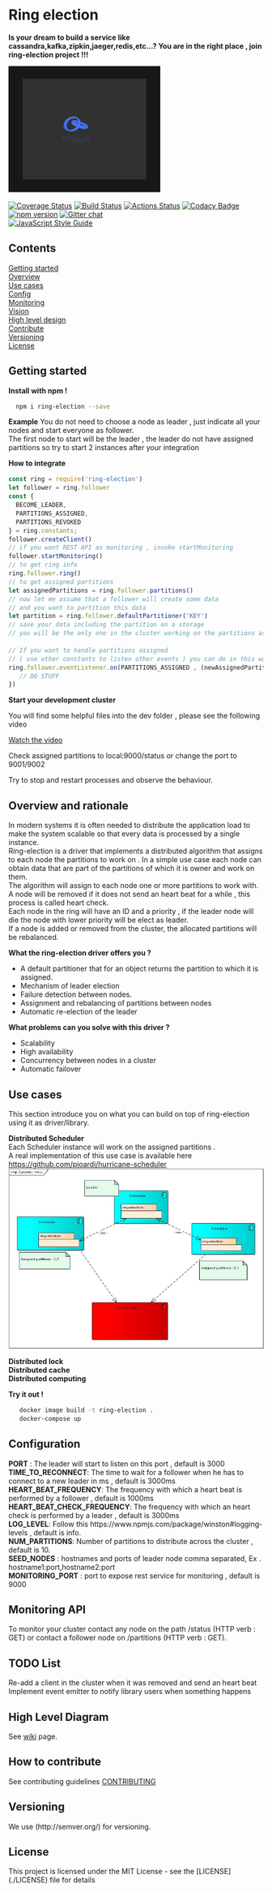 # Ring election

<strong>Is your dream to build a service like cassandra,kafka,zipkin,jaeger,redis,etc...? You are in the right place , join ring-election project !!! </strong> <br>

<div align="left">
   <img src="doc/logo.png" width="300" height="250"/>
</div>

[![Coverage Status](https://coveralls.io/repos/github/pioardi/ring-election/badge.svg?branch=master)](https://coveralls.io/github/pioardi/ring-election?branch=master)
[![Build Status](https://travis-ci.org/pioardi/ring-election.svg?branch=master)](https://travis-ci.org/pioardi/ring-election)
[![Actions Status](https://github.com/pioardi/ring-election/workflows/Node%20CI/badge.svg)](https://github.com/pioardi/ring-election/actions)
[![Codacy Badge](https://api.codacy.com/project/badge/Grade/9eaceda32d104341879e3ece48595d1b)](https://www.codacy.com/app/alessandroardizio94/ring-election?utm_source=github.com&amp;utm_medium=referral&amp;utm_content=pioardi/ring-election&amp;utm_campaign=Badge_Grade)
<a href="https://badge.fury.io/js/ring-election"><img src="https://badge.fury.io/js/ring-election.svg" alt="npm version" height="18"></a>
[![Gitter chat](https://badges.gitter.im/gitterHQ/gitter.png)](https://gitter.im/ring-election)<br>
[![JavaScript Style Guide](https://cdn.rawgit.com/standard/standard/master/badge.svg)](https://github.com/standard/standard)




<h2>Contents </h2>
<a href="#gs">Getting started</a><br>
<a href="#overview">Overview</a><br>
<a href="#usecases">Use cases</a><br>
<a href="#config">Config</a><br>
<a href="#monitoring">Monitoring</a><br>
<a href="#todo">Vision</a><br>
<a href="#hld">High level design</a><br>
<a href="#contribute">Contribute</a><br>
<a href="#versioning">Versioning</a><br>
<a href="#license">License</a><br>


<h2 id="gs">Getting started</h2>
<strong> Install with npm ! </strong>

```bash
  npm i ring-election --save
```

<strong>Example</strong>
You do not need to choose a node as leader , just indicate all your nodes and start everyone as follower.<br>
The first node to start will be the leader , the leader do not have assigned partitions so try to start 2 instances after your integration<br>

<strong>How to integrate</strong><br>

```javascript
const ring = require('ring-election')
let follower = ring.follower
const {
  BECOME_LEADER,
  PARTITIONS_ASSIGNED,
  PARTITIONS_REVOKED
} = ring.constants;
follower.createClient()
// if you want REST API as monitoring , invoke startMonitoring
follower.startMonitoring()
// to get ring info
ring.follower.ring()
// to get assigned partitions
let assignedPartitions = ring.follower.partitions()
// now let me assume that a follower will create some data
// and you want to partition this data
let partition = ring.follower.defaultPartitioner('KEY')
// save your data including the partition on a storage
// you will be the only one in the cluster working on the partitions assigned to you.

// If you want to handle partitions assigned
// ( use other constants to listen other events ) you can do in this way.
ring.follower.eventListener.on(PARTITIONS_ASSIGNED , (newAssignedPartitions) => {
   // DO STUFF
})
```


<strong>Start your development cluster</strong><br>

You will find some helpful files into the dev folder , please see the following video <br>

[Watch the video](https://www.youtube.com/embed/5keF_OVXGLM?controls=0)


Check assigned partitions to local:9000/status or change the port to 9001/9002 <br>


Try to stop and restart processes and observe the behaviour.<br>
<h2 id="overview">Overview and rationale</h2>
In modern systems it is often needed to distribute the application load to make the system scalable so that every data is processed by a single instance. <br>
Ring-election is a driver that implements a distributed algorithm that assigns to each node the partitions to work on .
In a simple use case each node can obtain data that are part of the partitions of which it is owner and work on them. <br>
The algorithm will assign to each node one or more partitions to work with.<br>
A node will be removed if it does not send an heart beat for a while , this process is called heart check.<br>
Each node in the ring will have an ID and a priority , if the leader node will die the node with lower priority will be elect as leader. <br>
If a node is added or removed from the cluster, the allocated partitions will be rebalanced.

<strong>What the ring-election driver offers you ?</strong><br>

- A default partitioner that for an object returns the partition to which it is assigned.<br>
- Mechanism of leader election<br>
- Failure detection between nodes.<br>
- Assignment and rebalancing of partitions between nodes<br>
- Automatic re-election of the leader<br>

<strong>What problems can you solve with this driver ?</strong><br>
- Scalability<br>
- High availability<br>
- Concurrency between nodes in a cluster<br>
- Automatic failover<br>
   
<h2 id="usecases">Use cases</h2>

This section introduce you on what you can build on top of ring-election using it as driver/library. <br>

<strong>Distributed Scheduler</strong><br>
Each Scheduler instance will work on the assigned partitions .<br>
A real implementation of this use case is available here https://github.com/pioardi/hurricane-scheduler <br>
![Dynamic diagram](doc/Ring-Scheduler-Use-Case.jpg)


<strong>Distributed lock</strong><br>
<strong>Distributed cache</strong><br>
<strong>Distributed computing</strong><br>   



<strong> Try it out ! </strong>
```bash
   docker image build -t ring-election .
   docker-compose up
```

<h2 id="config"> Configuration </h2>
 <strong>PORT</strong> : The leader will start to listen on this port , default is 3000 <br>
  <strong>TIME_TO_RECONNECT</strong>: The time to wait for a follower when he has to connect to a new leader in ms , default is 3000ms <br>
  <strong>HEART_BEAT_FREQUENCY</strong>: The frequency with which a heart beat is performed by a follower , default is 1000ms <br>
  <strong>HEART_BEAT_CHECK_FREQUENCY</strong>: The frequency with which an heart check is performed by a leader , default is 3000ms <br>
  <strong>LOG_LEVEL</strong>: Follow this https://www.npmjs.com/package/winston#logging-levels , default is info.<br>
  <strong>NUM_PARTITIONS</strong>: Number of partitions to distribute across the cluster , default is 10. <br>
  <strong>SEED_NODES</strong> : hostnames and ports of leader node comma separated, Ex . hostname1:port,hostname2:port <br>
  <strong>MONITORING_PORT</strong> : port to expose rest service for monitoring , default is 9000<br>

<h2 id="monitoring"> Monitoring API </h2>
To monitor your cluster contact any node on the path /status (HTTP verb :  GET) or contact a follower node on /partitions (HTTP verb :  GET). <br>


<h2 id="todo">TODO List </h2>

Re-add a client in the cluster when it was removed and send an heart beat<br>
Implement event emitter to notify library users when something happens
<h2 id="hld">High Level Diagram</h2>

See <a href="https://github.com/pioardi/ring-election/wiki/How-work-under-the-hood">wiki</a> page.

<h2 id="contribute">How to contribute</h2>

See contributing guidelines [CONTRIBUTING](./CONTRIBUTING.md)


<h2 id="versioning">Versioning</h2>
We use (http://semver.org/) for versioning.

<h2 id="license">License</h2>
This project is licensed under the MIT License - see the [LICENSE](./LICENSE) file for details
